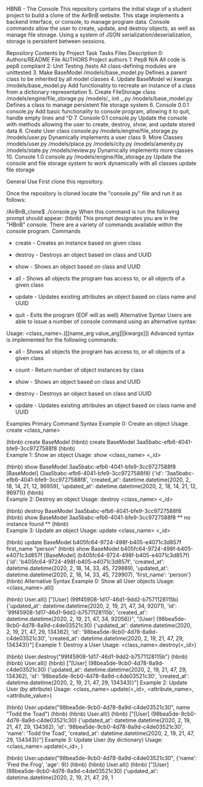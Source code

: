 HBNB - The Console
This repository contains the initial stage of a student project to build a clone of the AirBnB website. This stage implements a backend interface, or console, to manage program data. Console commands allow the user to create, update, and destroy objects, as well as manage file storage. Using a system of JSON serialization/deserialization, storage is persistent between sessions.

Repository Contents by Project Task
Tasks	Files	Description
0: Authors/README File	AUTHORS	Project authors
1: Pep8	N/A	All code is pep8 compliant
2: Unit Testing	/tests	All class-defining modules are unittested
3. Make BaseModel	/models/base_model.py	Defines a parent class to be inherited by all model classes
4. Update BaseModel w/ kwargs	/models/base_model.py	Add functionality to recreate an instance of a class from a dictionary representation
5. Create FileStorage class	/models/engine/file_storage.py /models/_ init _.py /models/base_model.py	Defines a class to manage persistent file storage system
6. Console 0.0.1	console.py	Add basic functionality to console program, allowing it to quit, handle empty lines and ^D
7. Console 0.1	console.py	Update the console with methods allowing the user to create, destroy, show, and update stored data
8. Create User class	console.py /models/engine/file_storage.py /models/user.py	Dynamically implements a user class
9. More Classes	/models/user.py /models/place.py /models/city.py /models/amenity.py /models/state.py /models/review.py	Dynamically implements more classes
10. Console 1.0	console.py /models/engine/file_storage.py	Update the console and file storage system to work dynamically with all classes update file storage

General Use
First clone this repository.

Once the repository is cloned locate the "console.py" file and run it as follows:

/AirBnB_clone$ ./console.py
When this command is run the following prompt should appear:
(hbnb)
This prompt designates you are in the "HBnB" console. There are a variety of commands available within the console program.
Commands
* create - Creates an instance based on given class

* destroy - Destroys an object based on class and UUID

* show - Shows an object based on class and UUID

* all - Shows all objects the program has access to, or all objects of a given class

* update - Updates existing attributes an object based on class name and UUID

* quit - Exits the program (EOF will as well)
Alternative Syntax
Users are able to issue a number of console command using an alternative syntax:

Usage: <class_name>.<command>([<id>[name_arg value_arg]|[kwargs]])
Advanced syntax is implemented for the following commands:

* all - Shows all objects the program has access to, or all objects of a given class

* count - Return number of object instances by class

* show - Shows an object based on class and UUID

* destroy - Destroys an object based on class and UUID

* update - Updates existing attributes an object based on class name and UUID


Examples
Primary Command Syntax
Example 0: Create an object
Usage: create <class_name>

(hbnb) create BaseModel
(hbnb) create BaseModel
3aa5babc-efb6-4041-bfe9-3cc9727588f8
(hbnb)                   
Example 1: Show an object
Usage: show <class_name> <_id>

(hbnb) show BaseModel 3aa5babc-efb6-4041-bfe9-3cc9727588f8
[BaseModel] (3aa5babc-efb6-4041-bfe9-3cc9727588f8) {'id': '3aa5babc-efb6-4041-bfe9-3cc9727588f8', 'created_at': datetime.datetime(2020, 2, 18, 14, 21, 12, 96959), 
'updated_at': datetime.datetime(2020, 2, 18, 14, 21, 12, 96971)}
(hbnb)  
Example 2: Destroy an object
Usage: destroy <class_name> <_id>

(hbnb) destroy BaseModel 3aa5babc-efb6-4041-bfe9-3cc9727588f8
(hbnb) show BaseModel 3aa5babc-efb6-4041-bfe9-3cc9727588f8
** no instance found **
(hbnb)   
Example 3: Update an object
Usage: update <class_name> <_id>

(hbnb) update BaseModel b405fc64-9724-498f-b405-e4071c3d857f first_name "person"
(hbnb) show BaseModel b405fc64-9724-498f-b405-e4071c3d857f
[BaseModel] (b405fc64-9724-498f-b405-e4071c3d857f) {'id': 'b405fc64-9724-498f-b405-e4071c3d857f', 'created_at': datetime.datetime(2020, 2, 18, 14, 33, 45, 729889), 
'updated_at': datetime.datetime(2020, 2, 18, 14, 33, 45, 729907), 'first_name': 'person'}
(hbnb)
Alternative Syntax
Example 0: Show all User objects
Usage: <class_name>.all()

(hbnb) User.all()
["[User] (99f45908-1d17-46d1-9dd2-b7571128115b) {'updated_at': datetime.datetime(2020, 2, 19, 21, 47, 34, 92071), 'id': '99f45908-1d17-46d1-9dd2-b7571128115b', 'created_at': datetime.datetime(2020, 2, 19, 21, 47, 34, 92056)}", "[User] (98bea5de-9cb0-4d78-8a9d-c4de03521c30) {'updated_at': datetime.datetime(2020, 2, 19, 21, 47, 29, 134362), 'id': '98bea5de-9cb0-4d78-8a9d-c4de03521c30', 'created_at': datetime.datetime(2020, 2, 19, 21, 47, 29, 134343)}"]
Example 1: Destroy a User
Usage: <class_name>.destroy(<_id>)

(hbnb) User.destroy("99f45908-1d17-46d1-9dd2-b7571128115b")
(hbnb)
(hbnb) User.all()
(hbnb) ["[User] (98bea5de-9cb0-4d78-8a9d-c4de03521c30) {'updated_at': datetime.datetime(2020, 2, 19, 21, 47, 29, 134362), 'id': '98bea5de-9cb0-4d78-8a9d-c4de03521c30', 'created_at': datetime.datetime(2020, 2, 19, 21, 47, 29, 134343)}"]
Example 2: Update User (by attribute)
Usage: <class_name>.update(<_id>, <attribute_name>, <attribute_value>)

(hbnb) User.update("98bea5de-9cb0-4d78-8a9d-c4de03521c30", name "Todd the Toad")
(hbnb)
(hbnb) User.all()
(hbnb) ["[User] (98bea5de-9cb0-4d78-8a9d-c4de03521c30) {'updated_at': datetime.datetime(2020, 2, 19, 21, 47, 29, 134362), 'id': '98bea5de-9cb0-4d78-8a9d-c4de03521c30', 'name': 'Todd the Toad', 'created_at': datetime.datetime(2020, 2, 19, 21, 47, 29, 134343)}"]
Example 3: Update User (by dictionary)
Usage: <class_name>.update(<_id>, )

(hbnb) User.update("98bea5de-9cb0-4d78-8a9d-c4de03521c30", {'name': 'Fred the Frog', 'age': 9})
(hbnb)
(hbnb) User.all()
(hbnb) ["[User] (98bea5de-9cb0-4d78-8a9d-c4de03521c30) {'updated_at': datetime.datetime(2020, 2, 19, 21, 47, 29, 1
